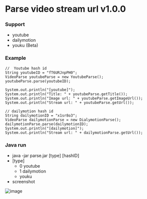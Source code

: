 Parse video stream url v1.0.0
========================

### Support ###
* youtube
* dailymotion
* youku (Beta)

### Example ###
```
//  Youtube hash id
String youtubeID = "fT6URJnpPH0";
VideoParse youtubeParse = new YoutubeParse();
youtubeParse.parse(youtubeID);

System.out.println("[youtube]");
System.out.println("Title: " + youtubeParse.getTitle());
System.out.println("Image url: " + youtubeParse.getImageUrl());
System.out.println("Stream url: " + youtubeParse.getUrl());

// dailymotion hash id
String dailymotionID = "x1sr8o3";
VideoParse dailymotionParse = new DialymotionParse();
dailymotionParse.parse(dailymotionID);
System.out.println("[dailymotion]");
System.out.println("Stream url: " + dailymotionParse.getUrl());
```

### Java run ###
* java -jar parse.jar [type] [hashID]
* [type]
    * 0 youtube
    * 1 dailymotion
    * youku
* screenshot

![image](https://raw.githubusercontent.com/showsky/parse_video_stream_url/master/screenshot/2014-08-01_00-14-23.jpg)
